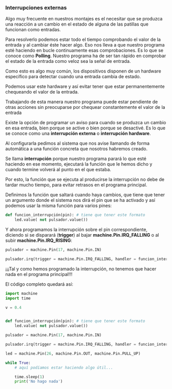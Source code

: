 ### Interrupciones externas 

Algo muy frecuente en nuestros montajes es el necesitar que se produzca una reacción a un cambio en el estado de alguna de las patillas que funcionan como entradas. 

Para resolverlo podemos estar todo el tiempo comprobando el valor de la entrada y al cambiar éste hacer algo. Eso nos lleva a que nuestro programa esté haciendo en bucle continuamente esas comprobaciones. Es lo que se conoce como **Polling**. Nuestro programa ha de ser tan rápido en comprobar el estado de la entrada como veloz sea la señal de entrada. 

Como esto es algo muy común, los dispositivos disponen de un hardware específico para detectar cuando una entrada cambia de estado.

Podemos usar este hardware y así evitar tener que estar permanentemente chequeando el valor de la entrada.

Trabajando de esta manera nuestro programa puede estar pendiente de otras acciones sin preocuparse por chequear constantemente el valor de la entrada

Existe la opción de programar un aviso para cuando se produzca un cambio en esa entrada, bien porque se active o bien porque se desactivé. Es lo que se conoce como una **interrupción externa** o **interrupción hardware**. 

Al configurarla pedimos al sistema que nos avise llamando de forma automática a una función concreta que nosotros habremos creado.

Se llama **interrupción** porque nuestro programa parará lo que esté haciendo en ese momento, ejecutará la función que le hemos dicho y cuando termine volverá al punto en el que estaba.

Por esto, la función que se ejecuta al producirse la interrupción no debe de tardar mucho tiempo, para evitar retrasos en el programa principal.


Definimos la función que saltará cuando haya cambios, que tiene que tener un argumento donde el sistema nos dirá el pin que se ha activado y así podemos usar la misma función para varios pines:

```python
def funcion_interrupción(pin): # tiene que tener este formato
    led.value( not pulsador.value())
```

Y ahora programamos la interrupción sobre el pin correspondiente, diciendo si se disparará (**trigger**) al bajar  **machine.Pin.IRQ_FALLING** o al subir  **machine.Pin.IRQ_RISING**:

```python
pulsador = machine.Pin(17, machine.Pin.IN)

pulsador.irq(trigger = machine.Pin.IRQ_FALLING, handler = funcion_interrupción) # saltará al cambiar a 0v
```

¡¡¡Tal y como hemos  programado la interrupción, no tenemos que hacer nada en el programa principal!!!

El código completo quedará así:

```python
import machine
import time

v = 0.4


def funcion_interrupción(pin): # tiene que tener este formato
    led.value( not pulsador.value())

pulsador = machine.Pin(17, machine.Pin.IN)

pulsador.irq(trigger = machine.Pin.IRQ_FALLING, handler = funcion_interrupción) # saltará al cambiar a 0v

led = machine.Pin(26, machine.Pin.OUT, machine.Pin.PULL_UP)

while True:
    # aquí podíamos estar haciendo algo útil...

    time.sleep(1) 
    print('No hago nada')
```
